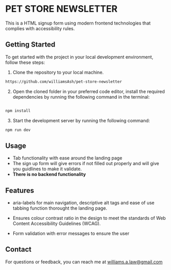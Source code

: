 # PET STORE NEWSLETTER

This is a HTML signup form using modern frontend technologies that complies with accessibility rules.

## Getting Started

To get started with the project in your local development environment, follow these steps:

1. Clone the repository to your local machine.

```bash
https://github.com/williamsAsh/pet-store-newsletter

```

2. Open the cloned folder in your preferred code editor, install the required dependencies by running the following command in the terminal:

```bash

npm install
```

3. Start the development server by running the following command:

```bash
npm run dev

```
## Usage
- Tab functionality with ease around the landing page
- The sign up form will give errors if not filled out properly and will give you guidlines to make it validate.
- **There is no backend functionality**

## Features

- aria-labels for main navigation, descriptive alt tags and ease of use tabbing function thorought the landing page.

- Ensures colour contrast ratio in the design to meet the standards of Web Content Accessibility Guidelines (WCAG).

- Form validation with error messages to ensure the user

## Contact

For questions or feedback, you can reach me at williams.a.law@gmail.com
